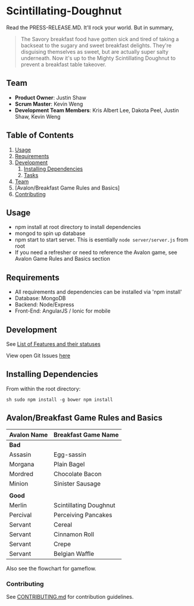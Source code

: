 # Scintillating-Doughnut

Read the PRESS-RELEASE.MD. It'll rock your world. But in summary,
> The Savory breakfast food have gotten sick and tired of taking a backseat to the sugary and sweet breakfast delights. They're disguising themselves as sweet, but are actually super salty underneath. Now it's up to the Mighty Scintillating Doughnut to prevent a breakfast table takeover.

## Team

  - __Product Owner__: Justin Shaw
  - __Scrum Master__: Kevin Weng
  - __Development Team Members__: Kris Albert Lee, Dakota Peel, Justin Shaw, Kevin Weng

## Table of Contents

1. [Usage](#Usage)
1. [Requirements](#requirements)
1. [Development](#development)
    1. [Installing Dependencies](#installing-dependencies)
    1. [Tasks](#tasks)
1. [Team](#team)
1. [Avalon/Breakfast Game Rules and Basics]
1. [Contributing](#contributing)

## Usage


- npm install at root directory to install dependencies
- mongod to spin up database
- npm start to start server. This is esentially `node server/server.js` from root
- If you need a refresher or need to reference the Avalon game, see Avalon Game Rules and Basics section 

## Requirements

- All requirements and dependencies can be installed via 'npm install'
- Database: MongoDB
- Backend: Node/Express
- Front-End: AngularJS / Ionic for mobile

## Development
See [List of Features and their statuses](https://docs.google.com/spreadsheets/d/1hZFleg0Ch8ozMoGU2jeJO_pa8wD1_rQmuTdSgTEbGGM/edit#gid=0)

View open Git Issues [here](https://github.com/scintillating-doughnut/scintillating-doughnut/issues)


## Installing Dependencies

From within the root directory:

`sh
sudo npm install -g bower
npm install
`

## Avalon/Breakfast Game Rules and Basics

| Avalon Name | Breakfast Game Name    |
|-------------|------------------------|
| **Bad**     |                        |
| Assasin     | Egg-sassin             |
| Morgana     | Plain Bagel            |
| Mordred     | Chocolate Bacon        |
| Minion      | Sinister Sausage       |
|             |                        |
| **Good**    |                        |
| Merlin      | Scintillating Doughnut |
| Percival    | Perceiving Pancakes    |
| Servant     | Cereal                 |
| Servant     | Cinnamon Roll          |
| Servant     | Crepe                  |
| Servant     | Belgian Waffle         |

Also see the flowchart for gameflow. 

### Contributing

See [CONTRIBUTING.md](CONTRIBUTING.md) for contribution guidelines.
